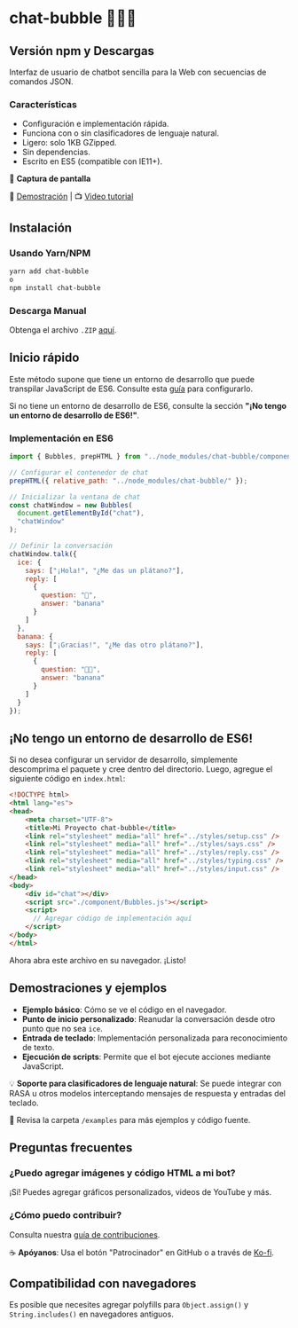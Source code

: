 # chat-bubble 👋🤖🤙

## Versión npm y Descargas
Interfaz de usuario de chatbot sencilla para la Web con secuencias de comandos JSON.

### Características
- Configuración e implementación rápida.
- Funciona con o sin clasificadores de lenguaje natural.
- Ligero: solo 1KB GZipped.
- Sin dependencias.
- Escrito en ES5 (compatible con IE11+).

📸 **Captura de pantalla**

📌 [Demostración](#) | 📺 [Video tutorial](#)

## Instalación

### Usando Yarn/NPM
```sh
yarn add chat-bubble
o
npm install chat-bubble
```

### Descarga Manual
Obtenga el archivo `.ZIP` [aquí](#).

## Inicio rápido
Este método supone que tiene un entorno de desarrollo que puede transpilar JavaScript de ES6. Consulte esta [guía](#) para configurarlo.

Si no tiene un entorno de desarrollo de ES6, consulte la sección **"¡No tengo un entorno de desarrollo de ES6!"**.

### Implementación en ES6
```javascript
import { Bubbles, prepHTML } from "../node_modules/chat-bubble/component/Bubbles.js";

// Configurar el contenedor de chat
prepHTML({ relative_path: "../node_modules/chat-bubble/" });

// Inicializar la ventana de chat
const chatWindow = new Bubbles(
  document.getElementById("chat"),
  "chatWindow"
);

// Definir la conversación
chatWindow.talk({
  ice: {
    says: ["¡Hola!", "¿Me das un plátano?"],
    reply: [
      {
        question: "🍌",
        answer: "banana"
      }
    ]
  },
  banana: {
    says: ["¡Gracias!", "¿Me das otro plátano?"],
    reply: [
      {
        question: "🍌🍌",
        answer: "banana"
      }
    ]
  }
});
```

## ¡No tengo un entorno de desarrollo de ES6!
Si no desea configurar un servidor de desarrollo, simplemente descomprima el paquete y cree dentro del directorio. Luego, agregue el siguiente código en `index.html`:

```html
<!DOCTYPE html>
<html lang="es">
<head>
    <meta charset="UTF-8">
    <title>Mi Proyecto chat-bubble</title>
    <link rel="stylesheet" media="all" href="../styles/setup.css" />
    <link rel="stylesheet" media="all" href="../styles/says.css" />
    <link rel="stylesheet" media="all" href="../styles/reply.css" />
    <link rel="stylesheet" media="all" href="../styles/typing.css" />
    <link rel="stylesheet" media="all" href="../styles/input.css" />
</head>
<body>
    <div id="chat"></div>
    <script src="./component/Bubbles.js"></script>
    <script>
      // Agregar código de implementación aquí
    </script>
</body>
</html>
```

Ahora abra este archivo en su navegador. ¡Listo!

## Demostraciones y ejemplos
- **Ejemplo básico**: Cómo se ve el código en el navegador.
- **Punto de inicio personalizado**: Reanudar la conversación desde otro punto que no sea `ice`.
- **Entrada de teclado**: Implementación personalizada para reconocimiento de texto.
- **Ejecución de scripts**: Permite que el bot ejecute acciones mediante JavaScript.

💡 **Soporte para clasificadores de lenguaje natural**: Se puede integrar con RASA u otros modelos interceptando mensajes de respuesta y entradas del teclado.

📂 Revisa la carpeta `/examples` para más ejemplos y código fuente.

## Preguntas frecuentes

### ¿Puedo agregar imágenes y código HTML a mi bot?
¡Sí! Puedes agregar gráficos personalizados, videos de YouTube y más.

### ¿Cómo puedo contribuir?
Consulta nuestra [guía de contribuciones](#).

☕ **Apóyanos**: Usa el botón "Patrocinador" en GitHub o a través de [Ko-fi](https://ko-fi.com/dmitrizzle).

## Compatibilidad con navegadores
Es posible que necesites agregar polyfills para `Object.assign()` y `String.includes()` en navegadores antiguos.

